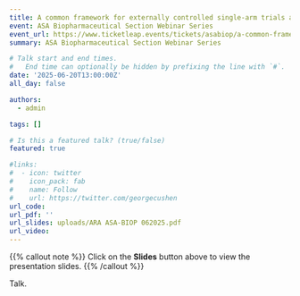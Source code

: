 ```yaml
---
title: A common framework for externally controlled single-arm trials and unanchored comparisons
event: ASA Biopharmaceutical Section Webinar Series
event_url: https://www.ticketleap.events/tickets/asabiop/a-common-framework-for-externally-controlled-single-arm-trials-and-unanchored-comparisons
summary: ASA Biopharmaceutical Section Webinar Series

# Talk start and end times.
#   End time can optionally be hidden by prefixing the line with `#`.
date: '2025-06-20T13:00:00Z'
all_day: false

authors:
  - admin

tags: []

# Is this a featured talk? (true/false)
featured: true

#links:
#  - icon: twitter
#    icon_pack: fab
#    name: Follow
#    url: https://twitter.com/georgecushen
url_code: 
url_pdf: ''
url_slides: uploads/ARA ASA-BIOP 062025.pdf
url_video: 
---
```


{{% callout note %}}
Click on the **Slides** button above to view the presentation slides. 
{{% /callout %}}

Talk. 
